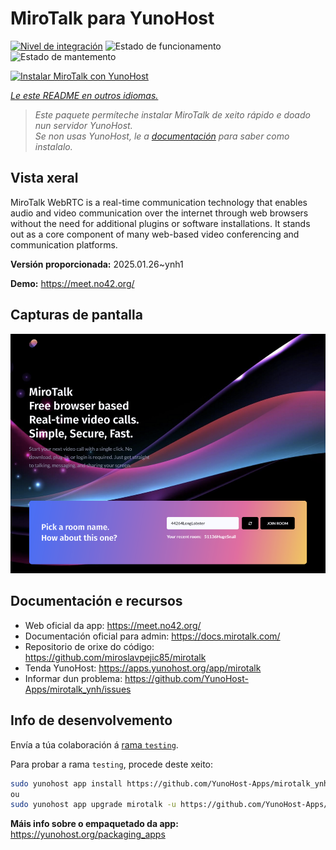 <!--
NOTA: Este README foi creado automáticamente por <https://github.com/YunoHost/apps/tree/master/tools/readme_generator>
NON debe editarse manualmente.
-->

# MiroTalk para YunoHost

[![Nivel de integración](https://apps.yunohost.org/badge/integration/mirotalk)](https://ci-apps.yunohost.org/ci/apps/mirotalk/)
![Estado de funcionamento](https://apps.yunohost.org/badge/state/mirotalk)
![Estado de mantemento](https://apps.yunohost.org/badge/maintained/mirotalk)

[![Instalar MiroTalk con YunoHost](https://install-app.yunohost.org/install-with-yunohost.svg)](https://install-app.yunohost.org/?app=mirotalk)

*[Le este README en outros idiomas.](./ALL_README.md)*

> *Este paquete permíteche instalar MiroTalk de xeito rápido e doado nun servidor YunoHost.*  
> *Se non usas YunoHost, le a [documentación](https://yunohost.org/install) para saber como instalalo.*

## Vista xeral

MiroTalk WebRTC is a real-time communication technology that enables audio and video communication over the internet through web browsers without the need for additional plugins or software installations. It stands out as a core component of many web-based video conferencing and communication platforms.


**Versión proporcionada:** 2025.01.26~ynh1

**Demo:** <https://meet.no42.org/>

## Capturas de pantalla

![Captura de pantalla de MiroTalk](./doc/screenshots/screenshot.png)

## Documentación e recursos

- Web oficial da app: <https://meet.no42.org/>
- Documentación oficial para admin: <https://docs.mirotalk.com/>
- Repositorio de orixe do código: <https://github.com/miroslavpejic85/mirotalk>
- Tenda YunoHost: <https://apps.yunohost.org/app/mirotalk>
- Informar dun problema: <https://github.com/YunoHost-Apps/mirotalk_ynh/issues>

## Info de desenvolvemento

Envía a túa colaboración á [rama `testing`](https://github.com/YunoHost-Apps/mirotalk_ynh/tree/testing).

Para probar a rama `testing`, procede deste xeito:

```bash
sudo yunohost app install https://github.com/YunoHost-Apps/mirotalk_ynh/tree/testing --debug
ou
sudo yunohost app upgrade mirotalk -u https://github.com/YunoHost-Apps/mirotalk_ynh/tree/testing --debug
```

**Máis info sobre o empaquetado da app:** <https://yunohost.org/packaging_apps>
